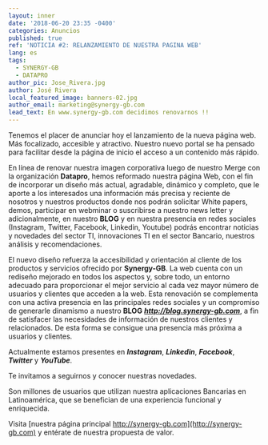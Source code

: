 ```yaml
---
layout: inner
date: '2018-06-20 23:35 -0400'
categories: Anuncios
published: true
ref: 'NOTICIA #2: RELANZAMIENTO DE NUESTRA PAGINA WEB'
lang: es
tags:
  - SYNERGY-GB
  - DATAPRO
author_pic: Jose_Rivera.jpg
author: José Rivera
local_featured_image: banners-02.jpg
author_email: marketing@synergy-gb.com
lead_text: En www.synergy-gb.com decidimos renovarnos !!
---
```

Tenemos el placer de anunciar hoy el lanzamiento de la nueva página web.
Más focalizado, accesible y atractivo. Nuestro nuevo portal se ha pensado para facilitar desde la página de inicio el acceso a un contenido más rápido.

En línea de renovar nuestra imagen corporativa luego de nuestro Merge con la organización **Datapro**, hemos reformado nuestra página Web, con el fin de incorporar un diseño más actual, agradable, dinámico y completo, que le aporte a los interesados una información más precisa y reciente de nosotros y nuestros productos donde nos podrán solicitar White papers, demos, participar en webminar o suscribirse a nuestro news letter y adicionalmente, en nuestro **BLOG** y en nuestra presencia en redes sociales (Instagram, Twitter, Facebook, Linkedin, Youtube) podrás encontrar noticias y novedades del sector TI, innovaciones TI en  el sector Bancario, nuestros análisis y recomendaciones.

El nuevo diseño refuerza la accesibilidad y orientación al cliente de los  productos y servicios ofrecido por **Synergy-GB**. La web cuenta con un rediseño mejorado en todos los aspectos y, sobre todo, un entorno adecuado para proporcionar el mejor servicio al cada vez mayor número de usuarios y clientes que acceden a la web.
Esta renovación se complementa con una activa presencia en las principales redes sociales y un compromiso de generarle dinamismo a nuestro **BLOG**  _**http://blog.synergy-gb.com**_, a fin de satisfacer las necesidades de información de nuestros clientes y relacionados. De esta forma se consigue una presencia más próxima a usuarios y clientes.

Actualmente estamos presentes en _**Instagram**_, _**Linkedin**_, _**Facebook**_, _**Twitter**_ y _**YouTube**_.

Te invitamos a seguirnos y conocer nuestras novedades.

Son millones de usuarios que utilizan nuestra aplicaciones Bancarias en Latinoamérica, que se benefician de una experiencia funcional y enriquecida.

Visita [nuestra página principal http://synergy-gb.com](http://synergy-gb.com) y entérate de nuestra propuesta de valor.
